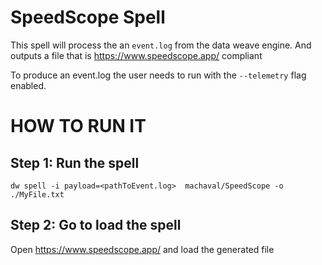 # SpeedScope Spell

This spell will process the an `event.log` from the data weave engine. And outputs a file that is https://www.speedscope.app/ compliant

To produce an event.log the user needs to run with the `--telemetry` flag enabled.

# HOW TO RUN IT

## Step 1: Run the spell

`dw spell -i payload=<pathToEvent.log>  machaval/SpeedScope -o ./MyFile.txt`

## Step 2: Go to load the spell

Open https://www.speedscope.app/ and load the generated file